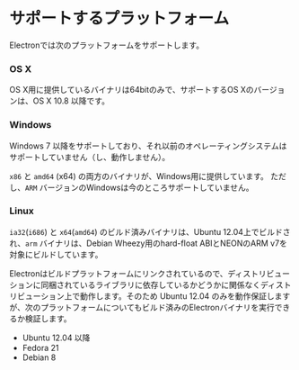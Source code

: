 # サポートするプラットフォーム

Electronでは次のプラットフォームをサポートします。

### OS X

OS X用に提供しているバイナリは64bitのみで、サポートするOS Xのバージョンは、OS X 10.8 以降です。

### Windows

Windows 7 以降をサポートしており、それ以前のオペレーティングシステムはサポートしていません（し、動作しません）。

`x86` と `amd64` (x64) の両方のバイナリが、Windows用に提供しています。
ただし、`ARM` バージョンのWindowsは今のところサポートしていません。

### Linux

`ia32`(`i686`) と `x64`(`amd64`) のビルド済みバイナリは、Ubuntu 12.04上でビルドされ、`arm` バイナリは、Debian Wheezy用のhard-float ABIとNEONのARM v7を対象にビルドしています。

Electronはビルドプラットフォームにリンクされているので、ディストリビューションに同梱されているライブラリに依存しているかどうかに関係なくディストリビューション上で動作します。そのため Ubuntu 12.04 のみを動作保証しますが、次のプラットフォームについてもビルド済みのElectronバイナリを実行できるか検証します。

* Ubuntu 12.04 以降
* Fedora 21
* Debian 8
